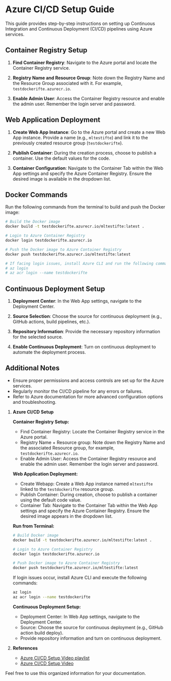 # Azure CI/CD Setup Guide

This guide provides step-by-step instructions on setting up Continuous Integration and Continuous Deployment (CI/CD) pipelines using Azure services.

## Container Registry Setup

1. **Find Container Registry**: Navigate to the Azure portal and locate the Container Registry service.
   
2. **Registry Name and Resource Group**: Note down the Registry Name and the Resource Group associated with it. For example, `testdockerifte.azurecr.io`.

3. **Enable Admin User**: Access the Container Registry resource and enable the admin user. Remember the login server and password.

## Web Application Deployment

1. **Create Web App Instance**: Go to the Azure portal and create a new Web App instance. Provide a name (e.g., `mltestifte`) and link it to the previously created resource group (`testdockerifte`).

2. **Publish Container**: During the creation process, choose to publish a container. Use the default values for the code.

3. **Container Configuration**: Navigate to the Container Tab within the Web App settings and specify the Azure Container Registry. Ensure the desired image is available in the dropdown list.

## Docker Commands

Run the following commands from the terminal to build and push the Docker image:

```bash
# Build the Docker image
docker build -t testdockerifte.azurecr.io/mltestifte:latest .

# Login to Azure Container Registry
docker login testdockerifte.azurecr.io

# Push the Docker image to Azure Container Registry
docker push testdockerifte.azurecr.io/mltestifte:latest

# If facing login issues, install Azure CLI and run the following commands:
# az login
# az acr login --name testdockerifte
```

## Continuous Deployment Setup

1. **Deployment Center**: In the Web App settings, navigate to the Deployment Center.

2. **Source Selection**: Choose the source for continuous deployment (e.g., GitHub actions, build pipelines, etc.).

3. **Repository Information**: Provide the necessary repository information for the selected source.

4. **Enable Continuous Deployment**: Turn on continuous deployment to automate the deployment process.

## Additional Notes

- Ensure proper permissions and access controls are set up for the Azure services.
- Regularly monitor the CI/CD pipeline for any errors or failures.
- Refer to Azure documentation for more advanced configuration options and troubleshooting.


1. **Azure CI/CD Setup**

    **Container Registry Setup:**
    - Find Container Registry: Locate the Container Registry service in the Azure portal.
    - Registry Name + Resource group: Note down the Registry Name and the associated Resource group, for example, `testdockerifte.azurecr.io`.
    - Enable Admin User: Access the Container Registry resource and enable the admin user. Remember the login server and password.

    **Web Application Deployment:**
    - Create Webapp: Create a Web App instance named `mltestifte` linked to the `testdockerifte` resource group.
    - Publish Container: During creation, choose to publish a container using the default code value.
    - Container Tab: Navigate to the Container Tab within the Web App settings and specify the Azure Container Registry. Ensure the desired image appears in the dropdown list.

    **Run from Terminal:**
    ```bash
    # Build Docker image
    docker build -t testdockerifte.azurecr.io/mltestifte:latest .

    # Login to Azure Container Registry
    docker login testdockerifte.azurecr.io

    # Push Docker image to Azure Container Registry
    docker push testdockerifte.azurecr.io/mltestifte:latest
    ```
    If login issues occur, install Azure CLI and execute the following commands:
    ```bash
    az login
    az acr login --name testdockerifte
    ```

    **Continuous Deployment Setup:**
    - Deployment Center: In Web App settings, navigate to the Deployment Center.
    - Source: Choose the source for continuous deployment (e.g., GitHub action build deploy).
    - Provide repository information and turn on continuous deployment.

2. **References**
   - [Azure CI/CD Setup Video playlist ](https://www.youtube.com/watch?v=g687fRBNNGo&list=PLZoTAELRMXVPS-dOaVbAux22vzqdgoGhG&index=13)
   - [Azure CI/CD Setup Video ](https://www.youtube.com/watch?v=g687fRBNNGo&list=PLZoTAELRMXVPS-dOaVbAux22vzqdgoGhG&index=13&pp=iAQB)

Feel free to use this organized information for your documentation.